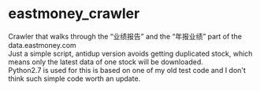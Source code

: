 # eastmoney_crawler  
Crawler that walks through the “业绩报告” and the “年报业绩” part of the data.eastmoney.com  
Just a simple script, antidup version avoids getting duplicated stock, which means only the latest data of one stock will be downloaded.  
Python2.7 is used for this is based on one of my old test code and I don't think such simple code worth an update.  
